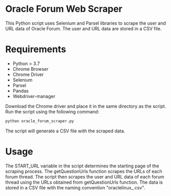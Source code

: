 # Oracle Forum Web Scraper
This Python script uses Selenium and Parsel libraries to scrape the user and URL data of Oracle Forum. The user and URL data are stored in a CSV file.

# Requirements
- Python > 3.7
- Chrome Browser
- Chrome Driver
- Selenium
- Parsel
- Pandas
- Webdriver-manager


Download the Chrome driver and place it in the same directory as the script.
Run the script using the following command:
```bash
python oracle_forum_scraper.py
```
The script will generate a CSV file with the scraped data.
# Usage
The START_URL variable in the script determines the starting page of the scraping process.
The getQuestionUrls function scrapes the URLs of each forum thread.
The script then scrapes the user and URL data of each forum thread using the URLs obtained from getQuestionUrls function.
The data is stored in a CSV file with the naming convention "oraclelinux_<date>.csv".